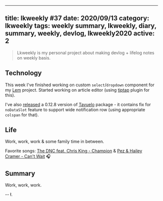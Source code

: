 
---
title: lkweekly #37
date: 2020/09/13
category: lkweekly
tags: weekly summary, lkweekly, diary, summary, weekly, devlog, lkweekly2020
active: 2
---

> Lkweekly is my personal project about making devlog + lifelog notes on weekly basis.

## Technology

This week I've finished working on custom `select`/`dropdown` component for my [Lem](https://github.com/lukaszkups/lem) project. Started working on article editor (using [tiptap](https://tiptap.dev/) plugin for this).

I've also [released](/notes/tavuelo-0128-release-notes/) a 0.12.8 version of [Tavuelo](https://github.com/lukaszkups/tavuelo) package - it contains fix for `noDataSlot` feature to support wide notification row (using appropriate `colspan` for that).

## Life

Work, work, work & some family time in between.

Favorite songs: [The DNC feat. Chris King - Champion](https://open.spotify.com/track/2TXquxy1MpzMOo9pqWQJWY?si=ri95DtcvQra5yk1-gQyZFQ) & [Pez & Hailey Cramer - Can't Wait](https://open.spotify.com/track/0ZHXOBkZfnSqhZQ86kYto2?si=81zdDBebRBOaM7pFoP_w7Q) 🎧

## Summary

Work, work, work.

-- ł.
